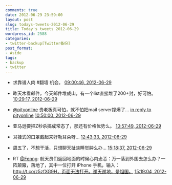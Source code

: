 ```yaml
---
comments: true
date: 2012-06-29 23:59:00
layout: post
slug: todays-tweets-2012-06-29
title: Today's tweets 2012-06-29
wordpress_id: 2588
categories:
- twitter-backup[Twitter备份]
post_format:
- Aside
tags:
- backup
- twitter
---
```





  * 求靠谱人肉 #翻墙 机会。 [09:00:46, 2012-06-29](http://twitter.com/gfrog/statuses/218509279127285760)





  * 昨天木看邮件，今天邮件堆成山，有一个list直接堆了200+封，好可怕。 [10:29:17, 2012-06-29](http://twitter.com/gfrog/statuses/218531554517975040)





  * [@pityonline](http://twitter.com/pityonline) 贵老板真可怕，就不怕把mail server撑爆了… [in reply to pityonline](http://twitter.com/pityonline/statuses/218536060764958720) [10:50:00, 2012-06-29](http://twitter.com/gfrog/statuses/218536769182904320)





  * 亚马逊要把Z秒杀搞成常态了，那还有价格优势么。 [10:57:49, 2012-06-29](http://twitter.com/gfrog/statuses/218538734705049602)





  * 耳挂式的口罩戴起来好勒耳朵呀… [12:43:33, 2012-06-29](http://twitter.com/gfrog/statuses/218565344384647168)





  * 周五了，不想干活，只想聊天扯淡睡觉肿么办… [15:18:37, 2012-06-29](http://twitter.com/gfrog/statuses/218604368247795712)





  * RT [@Fenng](http://twitter.com/Fenng): 航天员们返回地面的时候心内忐忑：万一落到外国去怎么办？一阵颠簸，落地了，其中一位打开 iPhone 手机，输入：http://t.co/z5zfXG9H，页面无法打开。谢天谢地，是祖国。 [15:19:04, 2012-06-29](http://twitter.com/gfrog/statuses/218604481338806272)




